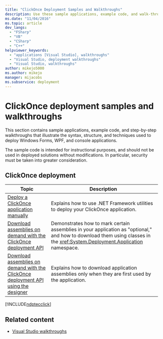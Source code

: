 ```yaml
---
title: "ClickOnce Deployment Samples and Walkthroughs"
description: Use these sample applications, example code, and walk-throughs to understand techniques used to deploy Windows Forms, WPF, and console applications.
ms.date: "11/04/2016"
ms.topic: article
dev_langs:
  - "FSharp"
  - "VB"
  - "CSharp"
  - "C++"
helpviewer_keywords:
  - "applications [Visual Studio], walkthroughs"
  - "Visual Studio, deployment walkthroughs"
  - "Visual Studio, walkthroughs"
author: mikejo5000
ms.author: mikejo
manager: mijacobs
ms.subservice: deployment
---
```

# ClickOnce deployment samples and walkthroughs

This section contains sample applications, example code, and step-by-step walkthroughs that illustrate the syntax, structure, and techniques used to deploy Windows Forms, WPF, and console applications.

 The sample code is intended for instructional purposes, and should not be used in deployed solutions without modifications. In particular, security must be taken into greater consideration.

## ClickOnce deployment

|Topic|Description|
|-----------|-----------------|
|[Deploy a ClickOnce application manually](../deployment/walkthrough-manually-deploying-a-clickonce-application.md)|Explains how to use .NET Framework utilities to deploy your ClickOnce application.|
|[Download assemblies on demand with the ClickOnce deployment API](../deployment/walkthrough-downloading-assemblies-on-demand-with-the-clickonce-deployment-api.md)|Demonstrates how to mark certain assemblies in your application as "optional," and how to download them using classes in the <xref:System.Deployment.Application> namespace.|
|[Download assemblies on demand with the ClickOnce deployment API using the designer](../deployment/walkthrough-downloading-assemblies-on-demand-with-the-clickonce-deployment-api-using-the-designer.md)|Explains how to download application assemblies only when they are first used by the application.|

 [!INCLUDE[ndptecclick](../deployment/includes/dotnet-support-application-deployment-api.md)]

## Related content

- [Visual Studio walkthroughs](/previous-versions/szatc41e(v=vs.110))
